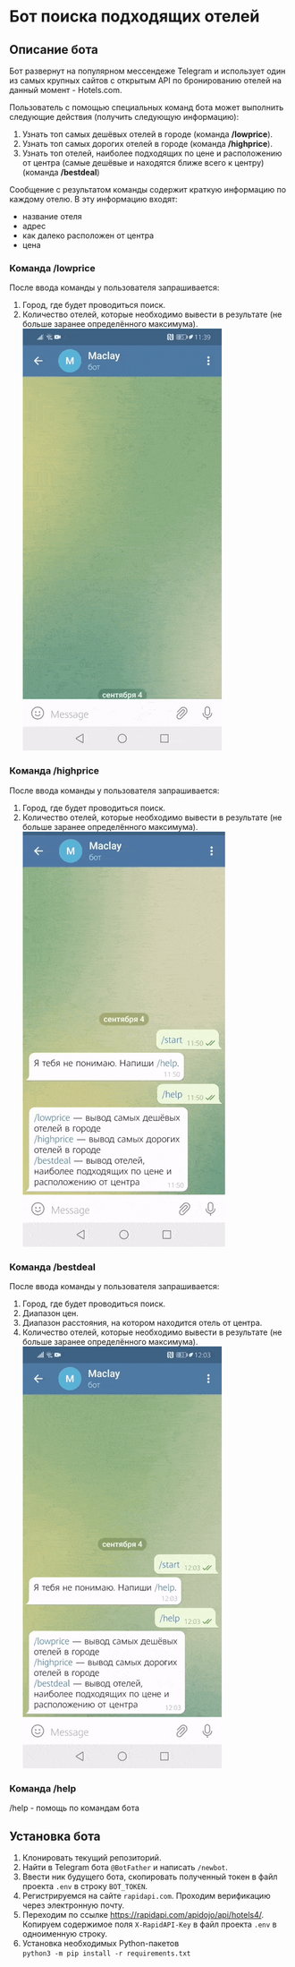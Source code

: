 # Бот поиска подходящих отелей
## Описание бота
Бот развернут на популярном мессендеже Telegram и использует один из самых крупных сайтов с открытым API по бронированию отелей на данный момент - Hotels.com.

Пользователь с помощью специальных команд бота может выполнить следующие действия (получить следующую информацию):
1. Узнать топ самых дешёвых отелей в городе (команда **/lowprice**).
2. Узнать топ самых дорогих отелей в городе (команда **/highprice**).
3. Узнать топ отелей, наиболее подходящих по цене и расположению от центра (самые дешёвые и находятся ближе всего к центру) (команда **/bestdeal**)

Сообщение с результатом команды содержит краткую информацию по каждому отелю. В эту информацию входят:
- название отеля
- адрес
- как далеко расположен от центра
- цена
### Команда /lowprice
После ввода команды у пользователя запрашивается:
1. Город, где будет проводиться поиск.
2. Количество отелей, которые необходимо вывести в результате (не больше
заранее определённого максимума).
![Пример](https://raw.githubusercontent.com/daf9194/Chat_Bot/main/gif_files/low.gif)
   
### Команда /highprice
После ввода команды у пользователя запрашивается:
1. Город, где будет проводиться поиск.
2. Количество отелей, которые необходимо вывести в результате (не больше
заранее определённого максимума).   
![Пример](https://raw.githubusercontent.com/daf9194/Chat_Bot/main/gif_files/high.gif)
   
### Команда /bestdeal
После ввода команды у пользователя запрашивается:
1. Город, где будет проводиться поиск.
2. Диапазон цен.
3. Диапазон расстояния, на котором находится отель от центра.
4. Количество отелей, которые необходимо вывести в результате (не больше
заранее определённого максимума).
![Пример](https://raw.githubusercontent.com/daf9194/Chat_Bot/main/gif_files/bestdeal.gif)

### Команда /help
/help - помощь по командам бота

## Установка бота

1. Клонировать текущий репозиторий.
2. Найти в Telegram бота `@BotFather` и написать `/newbot`.
3. Ввести ник будущего бота, скопировать полученный токен в файл проекта `.env` в строку `BOT_TOKEN`.
4. Регистрируемся на сайте `rapidapi.com`. Проходим верификацию через электронную почту.
5. Переходим по ссылке https://rapidapi.com/apidojo/api/hotels4/. Копируем содержимое поля `X-RapidAPI-Key` в файл проекта `.env` в одноименную строку.
6. Установка необходимых Python-пакетов  
`python3 -m pip install -r requirements.txt`

